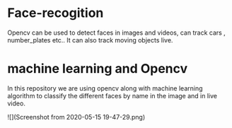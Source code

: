 # Face-recogition
 Opencv can be used to detect faces in images and videos, can track cars , number_plates etc..
 It can also track moving objects live.
 

# machine learning and Opencv
In this repository we are using opencv along with machine learning algorithm to classify the different faces by name in the image and in live video.

![](Screenshot from 2020-05-15 19-47-29.png)
